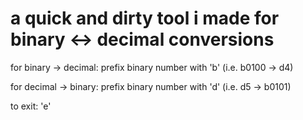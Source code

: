 # a quick and dirty tool i made for binary <-> decimal conversions

for binary -> decimal: prefix binary number with 'b' (i.e. b0100 -> d4)

for decimal -> binary: prefix binary number with 'd' (i.e. d5 -> b0101)

to exit: 'e'